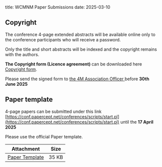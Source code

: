 title: WCMNM Paper Submissions
date: 2025-03-10



<h2>Copyright</h2>
  
The conference 4-page extended abstracts will be available online only to the conference participants who will receive a  password.

Only the title and short abstracts will be indexed and the copyright remains with the authors.

<strong>The Copyright form (Licence agreement) </strong> can be downloaded here <a href="/files/License Agreement-2025.pdf">Copyright form</a>.

  
 Please send the signed form to <a href="mailto:WCMNM2025@contacts.bham.ac.uk">the 4M Association Officer </a> before <strong> 30th June 2025</Strong>
 
 
 
 <h2> Paper template</h2>
  

4-page papers can be submitted under this link    [https://conf.papercept.net/conferences/scripts/start.pl](https://conf.papercept.net/conferences/scripts/start.pl) until the <strong>17 April 2025</strong>

Please use the official Paper template.

| Attachment | Size |
|---|---|
|<a href="/files/WCMNM2025 paper template.docx">Paper Template</a> | 35 KB |
  
 
